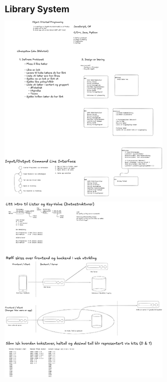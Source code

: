 # Library System

![Problem and solution sketches](/documentation/library-system.png)

![Miscellaneous programming associated stuff](/documentation/diverse.png)